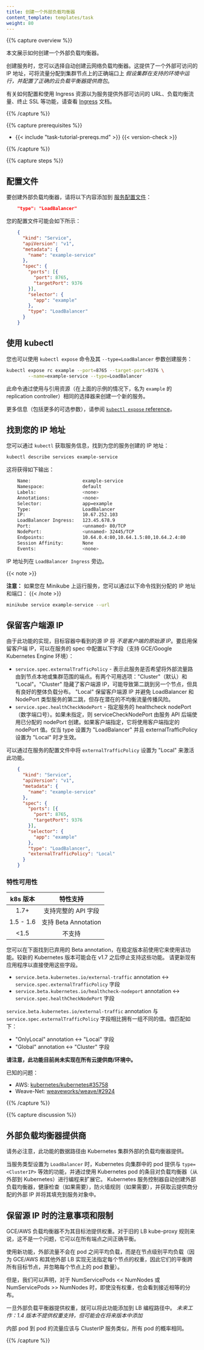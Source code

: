 ```yaml
---
title: 创建一个外部负载均衡器
content_template: templates/task
weight: 80
---
```


<!--
---
title: Create an External Load Balancer
content_template: templates/task
weight: 80
---
-->

{{% capture overview %}}

<!--
This page shows how to create an External Load Balancer.

When creating a service, you have the option of automatically creating a
cloud network load balancer. This provides an externally-accessible IP address
that sends traffic to the correct port on your cluster nodes
_provided your cluster runs in a supported environment and is configured with
the correct cloud load balancer provider package_.

For information on provisioning and using an Ingress resource that can give
services externally-reachable URLs, load balance the traffic, terminate SSL etc.,
please check the [Ingress](/docs/concepts/services-networking/ingress/)
documentation.
-->
本文展示如何创建一个外部负载均衡器。

创建服务时，您可以选择自动创建云网络负载均衡器。这提供了一个外部可访问的 IP 地址，可将流量分配到集群节点上的正确端口上 _假设集群在支持的环境中运行，并配置了正确的云负载平衡器提供商包_。

有关如何配置和使用 Ingress 资源以为服务提供外部可访问的 URL、负载均衡流量、终止 SSL 等功能，请查看 [Ingress](/docs/concepts/services-networking/ingress/) 文档。

{{% /capture %}}

{{% capture prerequisites %}}

* {{< include "task-tutorial-prereqs.md" >}} {{< version-check >}}

{{% /capture %}}

{{% capture steps %}}

<!--
## Configuration file

To create an external load balancer, add the following line to your
[service configuration file](/docs/concepts/services-networking/service/#type-loadbalancer):
-->
## 配置文件

要创建外部负载均衡器，请将以下内容添加到 [服务配置文件](/zh/docs/concepts/services-networking/service/#type-loadbalancer)：

```json
    "type": "LoadBalancer"
```

<!--
Your configuration file might look like:
-->
您的配置文件可能会如下所示：

```json
    {
      "kind": "Service",
      "apiVersion": "v1",
      "metadata": {
        "name": "example-service"
      },
      "spec": {
        "ports": [{
          "port": 8765,
          "targetPort": 9376
        }],
        "selector": {
          "app": "example"
        },
        "type": "LoadBalancer"
      }
    }
```

<!--
## Using kubectl

You can alternatively create the service with the `kubectl expose` command and
its `--type=LoadBalancer` flag:
-->
## 使用 kubectl

您也可以使用 `kubectl expose` 命令及其 `--type=LoadBalancer` 参数创建服务：

```bash
kubectl expose rc example --port=8765 --target-port=9376 \
        --name=example-service --type=LoadBalancer
```

<!--
This command creates a new service using the same selectors as the referenced
resource (in the case of the example above, a replication controller named
`example`).

For more information, including optional flags, refer to the
[`kubectl expose` reference](/docs/reference/generated/kubectl/kubectl-commands/#expose).
-->
此命令通过使用与引用资源（在上面的示例的情况下，名为 `example` 的 replication controller）相同的选择器来创建一个新的服务。

更多信息（包括更多的可选参数），请参阅 [`kubectl expose` reference](/docs/reference/generated/kubectl/kubectl-commands/#expose)。

<!--
## Finding your IP address

You can find the IP address created for your service by getting the service
information through `kubectl`:
-->
## 找到您的 IP 地址

您可以通过 `kubectl` 获取服务信息，找到为您的服务创建的 IP 地址：

```bash
kubectl describe services example-service
```

<!--
which should produce output like this:
-->
这将获得如下输出：

```bash
    Name:                   example-service
    Namespace:              default
    Labels:                 <none>
    Annotations:            <none>
    Selector:               app=example
    Type:                   LoadBalancer
    IP:                     10.67.252.103
    LoadBalancer Ingress:   123.45.678.9
    Port:                   <unnamed> 80/TCP
    NodePort:               <unnamed> 32445/TCP
    Endpoints:              10.64.0.4:80,10.64.1.5:80,10.64.2.4:80
    Session Affinity:       None
    Events:                 <none>
```

<!--
The IP address is listed next to `LoadBalancer Ingress`.
-->
IP 地址列在 `LoadBalancer Ingress` 旁边。

{{< note >}}
<!--
If you are running your service on Minikube, you can find the assigned IP address and port with:
-->
**注意：** 如果您在 Minikube 上运行服务，您可以通过以下命令找到分配的 IP 地址和端口：
{{< /note >}}
```bash
minikube service example-service --url
```

<!--
## Preserving the client source IP

Due to the implementation of this feature, the source IP seen in the target
container will *not be the original source IP* of the client. To enable
preservation of the client IP, the following fields can be configured in the
service spec (supported in GCE/Google Kubernetes Engine environments):

* `service.spec.externalTrafficPolicy` - denotes if this Service desires to route
external traffic to node-local or cluster-wide endpoints. There are two available
options: "Cluster" (default) and "Local". "Cluster" obscures the client source
IP and may cause a second hop to another node, but should have good overall
load-spreading. "Local" preserves the client source IP and avoids a second hop
for LoadBalancer and NodePort type services, but risks potentially imbalanced
traffic spreading.
* `service.spec.healthCheckNodePort` - specifies the healthcheck nodePort
(numeric port number) for the service. If not specified, healthCheckNodePort is
created by the service API backend with the allocated nodePort. It will use the
user-specified nodePort value if specified by the client. It only has an
effect when type is set to "LoadBalancer" and externalTrafficPolicy is set
to "Local".

This feature can be activated by setting `externalTrafficPolicy` to "Local" in the
Service Configuration file.
-->
## 保留客户端源 IP

由于此功能的实现，目标容器中看到的源 IP 将 *不是客户端的原始源 IP*。要启用保留客户端 IP，可以在服务的 spec 中配置以下字段（支持 GCE/Google Kubernetes Engine  环境）：

* `service.spec.externalTrafficPolicy` - 表示此服务是否希望将外部流量路由到节点本地或集群范围的端点。有两个可用选项："Cluster"（默认）和 "Local"。"Cluster" 隐藏了客户端源 IP，可能导致第二跳到另一个节点，但具有良好的整体负载分布。 "Local" 保留客户端源 IP 并避免 LoadBalancer 和 NodePort 类型服务的第二跳，但存在潜在的不均衡流量传播风险。
* `service.spec.healthCheckNodePort` - 指定服务的 healthcheck nodePort（数字端口号）。如果未指定，则 serviceCheckNodePort 由服务 API 后端使用已分配的 nodePort 创建。如果客户端指定，它将使用客户端指定的 nodePort 值。仅当 type 设置为 "LoadBalancer" 并且 externalTrafficPolicy 设置为 "Local" 时才生效。

可以通过在服务的配置文件中将 `externalTrafficPolicy` 设置为 "Local" 来激活此功能。

```json
    {
      "kind": "Service",
      "apiVersion": "v1",
      "metadata": {
        "name": "example-service"
      },
      "spec": {
        "ports": [{
          "port": 8765,
          "targetPort": 9376
        }],
        "selector": {
          "app": "example"
        },
        "type": "LoadBalancer",
        "externalTrafficPolicy": "Local"
      }
    }
```

<!--
### Feature availability

| k8s version | Feature support |
| :---------: |:-----------:|
| 1.7+ | Supports the full API fields |
| 1.5 - 1.6 | Supports Beta Annotations |
| <1.5 | Unsupported |

Below you could find the deprecated Beta annotations used to enable this feature
prior to its stable version. Newer Kubernetes versions may stop supporting these
after v1.7. Please update existing applications to use the fields directly.

* `service.beta.kubernetes.io/external-traffic` annotation <-> `service.spec.externalTrafficPolicy` field
* `service.beta.kubernetes.io/healthcheck-nodeport` annotation <-> `service.spec.healthCheckNodePort` field

`service.beta.kubernetes.io/external-traffic` annotation has a different set of values
compared to the `service.spec.externalTrafficPolicy` field. The values match as follows:

* "OnlyLocal" for annotation <-> "Local" for field
* "Global" for annotation <-> "Cluster" for field

**Note that this feature is not currently implemented for all cloudproviders/environments.**
-->
### 特性可用性

| k8s 版本    | 特性支持     |
| :---------: |:-----------:|
| 1.7+ | 支持完整的 API 字段 |
| 1.5 - 1.6 | 支持 Beta Annotation |
| <1.5 | 不支持 |

您可以在下面找到已弃用的 Beta annotation，在稳定版本前使用它来使用该功能。较新的 Kubernetes 版本可能会在 v1.7 之后停止支持这些功能。
请更新现有应用程序以直接使用这些字段。

* `service.beta.kubernetes.io/external-traffic` annotation <-> `service.spec.externalTrafficPolicy` 字段
* `service.beta.kubernetes.io/healthcheck-nodeport` annotation <-> `service.spec.healthCheckNodePort` 字段

`service.beta.kubernetes.io/external-traffic` annotation 与 `service.spec.externalTrafficPolicy` 字段相比拥有一组不同的值。值匹配如下：

* "OnlyLocal" annotation <-> "Local" 字段
* "Global" annotation <-> "Cluster" 字段

**请注意，此功能目前尚未实现在所有云提供商/环境中。**

<!--
Known issues:
-->
已知的问题：

* AWS: [kubernetes/kubernetes#35758](https://github.com/kubernetes/kubernetes/issues/35758)
* Weave-Net: [weaveworks/weave/#2924](https://github.com/weaveworks/weave/issues/2924)

{{% /capture %}}

{{% capture discussion %}}

<!--
## External Load Balancer Providers

It is important to note that the datapath for this functionality is provided by a load balancer external to the Kubernetes cluster.

When the service type is set to `LoadBalancer`, Kubernetes provides functionality equivalent to `type=<ClusterIP>` to pods within the cluster and extends it by programming the (external to Kubernetes) load balancer with entries for the Kubernetes pods. The Kubernetes service controller automates the creation of the external load balancer, health checks (if needed), firewall rules (if needed) and retrieves the external IP allocated by the cloud provider and populates it in the service object.
-->
## 外部负载均衡器提供商

请务必注意，此功能的数据路径由 Kubernetes 集群外部的负载均衡器提供。

当服务类型设置为 `LoadBalancer` 时，Kubernetes 向集群中的 pod 提供与 `type=<ClusterIP>` 等效的功能，并通过使用 Kubernetes pod 的条目对负载均衡器（从外部到 Kubernetes）进行编程来扩展它。 Kubernetes 服务控制器自动创建外部负载均衡器，健康检查（如果需要），防火墙规则（如果需要），并获取云提供商分配的外部 IP 并将其填充到服务对象中。

<!--
## Caveats and Limitations when preserving source IPs

GCE/AWS load balancers do not provide weights for their target pools. This was not an issue with the old LB
kube-proxy rules which would correctly balance across all endpoints.

With the new functionality, the external traffic will not be equally load balanced across pods, but rather
equally balanced at the node level (because GCE/AWS and other external LB implementations do not have the ability
for specifying the weight per node, they balance equally across all target nodes, disregarding the number of
pods on each node).

We can, however, state that for NumServicePods << NumNodes or NumServicePods >> NumNodes, a fairly close-to-equal
distribution will be seen, even without weights.

Once the external load balancers provide weights, this functionality can be added to the LB programming path.
*Future Work: No support for weights is provided for the 1.4 release, but may be added at a future date*

Internal pod to pod traffic should behave similar to ClusterIP services, with equal probability across all pods.
-->
## 保留源 IP 时的注意事项和限制

GCE/AWS 负载均衡器不为其目标池提供权重。对于旧的 LB kube-proxy 规则来说，这不是一个问题，它可以在所有端点之间正确平衡。

使用新功能，外部流量不会在 pod 之间平均负载，而是在节点级别平均负载（因为 GCE/AWS 和其他外部 LB 实现无法指定每个节点的权重，因此它们的平衡跨所有目标节点，并忽略每个节点上的 pod 数量）。

但是，我们可以声明，对于 NumServicePods << NumNodes 或 NumServicePods >> NumNodes 时，即使没有权重，也会看到接近相等的分布。

一旦外部负载平衡器提供权重，就可以将此功能添加到 LB 编程路径中。
*未来工作：1.4 版本不提供权重支持，但可能会在将来版本中添加*

内部 pod 到 pod 的流量应该与 ClusterIP 服务类似，所有 pod 的概率相同。

{{% /capture %}}


